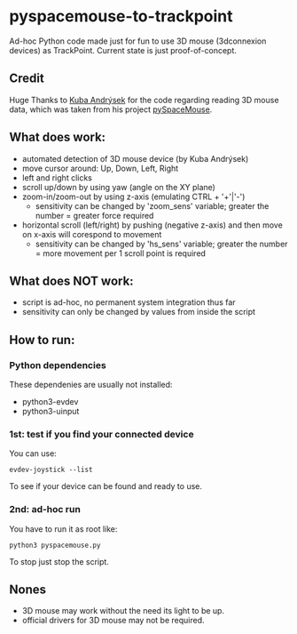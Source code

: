 # pyspacemouse-to-trackpoint

Ad-hoc Python code made just for fun to use 3D mouse (3dconnexion devices) as TrackPoint. Current state is just proof-of-concept.

## Credit

Huge Thanks to [Kuba Andrýsek](https://github.com/JakubAndrysek) for the code regarding reading 3D mouse data, which was taken from his project [pySpaceMouse](https://github.com/JakubAndrysek/pySpaceMouse).

## What does work:

* automated detection of 3D mouse device (by Kuba Andrýsek)
* move cursor around: Up, Down, Left, Right
* left and right clicks
* scroll up/down by using yaw (angle on the XY plane)
* zoom-in/zoom-out by using z-axis (emulating CTRL + '+'|'-')
	+ sensitivity can be changed by 'zoom\_sens' variable; greater the number = greater force required
* horizontal scroll (left/right) by pushing (negative z-axis) and then move on x-axis will corespond to movement
	+ sensitivity can be changed by 'hs\_sens' variable; greater the number = more movement per 1 scroll point is required

## What does NOT work:

* script is ad-hoc, no permanent system integration thus far
* sensitivity can only be changed by values from inside the script

## How to run:

### Python dependencies

These dependenies are usually not installed:
* python3-evdev
* python3-uinput

### 1st: test if you find your connected device

You can use:

```
evdev-joystick --list
```
To see if your device can be found and ready to use.

### 2nd: ad-hoc run

You have to run it as root like:

```
python3 pyspacemouse.py
```

To stop just stop the script.

## Nones

* 3D mouse may work without the need its light to be up.
* official drivers for 3D mouse may not be required.
